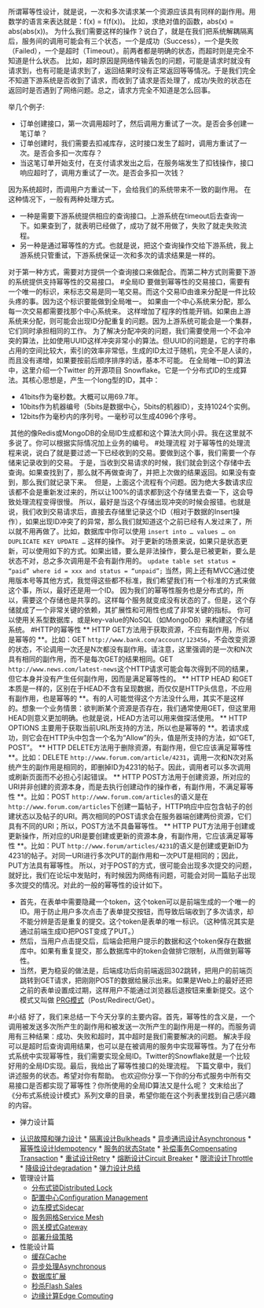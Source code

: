 所谓幂等性设计，就是说，一次和多次请求某一个资源应该具有同样的副作用。用数学的语言来表达就是：f(x)  = f(f(x))。
比如，求绝对值的函数，abs(x) = abs(abs(x))。
为什么我们需要这样的操作？说白了，就是在我们把系统解耦隔离后，服务间的调用可能会有三个状态，一个是成功（Success），一个是失败（Failed），一个是超时（Timeout）。前两者都是明确的状态，而超时则是完全不知道是什么状态。
比如，超时原因是网络传输丢包的问题，可能是请求时就没有请求到，也有可能是请求到了，返回结果时没有正常返回等等情况。于是我们完全不知道下游系统是否收到了请求，而收到了请求是否处理了，成功/失败的状态在返回时是否遇到了网络问题。总之，请求方完全不知道是怎么回事。
<!-- [[[read_end]]] -->
举几个例子:

* 订单创建接口，第一次调用超时了，然后调用方重试了一次。是否会多创建一笔订单？
* 订单创建时，我们需要去扣减库存，这时接口发生了超时，调用方重试了一次。是否会多扣一次库存？
* 当这笔订单开始支付，在支付请求发出之后，在服务端发生了扣钱操作，接口响应超时了，调用方重试了一次。是否会多扣一次钱？

因为系统超时，而调用户方重试一下，会给我们的系统带来不一致的副作用。
在这种情况下，一般有两种处理方式。

* 一种是需要下游系统提供相应的查询接口。上游系统在timeout后去查询一下。如果查到了，就表明已经做了，成功了就不用做了，失败了就走失败流程。
* 另一种是通过幂等性的方式。也就是说，把这个查询操作交给下游系统，我上游系统只管重试，下游系统保证一次和多次的请求结果是一样的。

对于第一种方式，需要对方提供一个查询接口来做配合。而第二种方式则需要下游的系统提供支持幂等性的交易接口。
#全局ID
要做到幂等性的交易接口，需要有一个唯一的标识，来标志交易是同一笔交易。而这个交易ID由谁来分配是一件比较头疼的事。因为这个标识要能做到全局唯一。
如果由一个中心系统来分配，那么每一次交易都需要找那个中心系统来。 这样增加了程序的性能开销。如果由上游系统来分配，则可能会出现ID分配重复的问题。因为上游系统可能会是一个集群，它们同时承担相同的工作。
为了解决分配冲突的问题，我们需要使用一个不会冲突的算法，比如使用UUID这样冲突非常小的算法。但UUID的问题是，它的字符串占用的空间比较大，索引的效率非常低，生成的ID太过于随机，完全不是人读的，而且没有递增，如果要按前后顺序排序的话，基本不可能。
在全局唯一ID的算法中，这里介绍一个Twitter 的开源项目 Snowflake。它是一个分布式ID的生成算法。其核心思想是，产生一个long型的ID，其中：

* 41bits作为毫秒数。大概可以用69.7年。
* 10bits作为机器编号（5bits是数据中心，5bits的机器ID），支持1024个实例。
* 12bits作为毫秒内的序列号。一毫秒可以生成4096个序号。

<img src="https://static001.geekbang.org/resource/image/2b/28/2bda719052cb3b584c0db93e89d32528.png" alt="" />
其他的像Redis或MongoDB的全局ID生成都和这个算法大同小异。我在这里就不多说了。你可以根据实际情况加上业务的编号。
#处理流程
对于幂等性的处理流程来说，说白了就是要过滤一下已经收到的交易。要做到这个事，我们需要一个存储来记录收到的交易。
于是，当收到交易请求的时候，我们就会到这个存储中去查询。如果查找到了，那么就不再做查询了，并把上次做的结果返回。如果没有查到，那么我们就记录下来。
<img src="https://static001.geekbang.org/resource/image/4c/1b/4c078da5bf5833cebc08a57bfb332b1b.png" alt="" />
但是，上面这个流程有个问题。因为绝大多数请求应该都不会是重新发过来的，所以让100%的请求都到这个存储里去查一下，这会导致处理流程变得很慢。
所以，最好是当这个存储出现冲突的时候会报错。也就是说，我们收到交易请求后，直接去存储里记录这个ID（相对于数据的Insert操作），如果出现ID冲突了的异常，那么我们就知道这个之前已经有人发过来了，所以就不用再做了。比如，数据库中你可以使用 <code>insert into … values … on DUPLICATE KEY UPDATE …</code> 这样的操作。
对于更新的场景来说，如果只是状态更新，可以使用如下的方式。如果出错，要么是非法操作，要么是已被更新，要么是状态不对，总之多次调用是不会有副作用的。
<code>update table set status = “paid” where id = xxx and status = “unpaid”;</code>
当然，网上还有MVCC通过使用版本号等其他方式，我觉得这些都不标准，我们希望我们有一个标准的方式来做这个事，所以，最好还是用一个ID。
因为我们的幂等性服务也是分布式的，所以，需要这个存储也是共享的。这样每个服务就变成没有状态的了。但是，这个存储就成了一个非常关键的依赖，其扩展性和可用性也成了非常关键的指标。
你可以使用关系型数据库，或是key-value的NoSQL（如MongoDB）来构建这个存储系统。
#HTTP的幂等性
** HTTP GET方法用于获取资源，不应有副作用，所以是幂等的 **。比如：GET <code>http://www.bank.com/account/123456</code>，不会改变资源的状态，不论调用一次还是N次都没有副作用。请注意，这里强调的是一次和N次具有相同的副作用，而不是每次GET的结果相同。GET <code>http://www.news.com/latest-news</code>这个HTTP请求可能会每次得到不同的结果，但它本身并没有产生任何副作用，因而是满足幂等性的。
** HTTP HEAD 和GET本质是一样的，区别在于HEAD不含有呈现数据，而仅仅是HTTP头信息，不应用有副作用，也是幂等的 **。有的人可能觉得这个方法没什么用，其实不是这样的。想象一个业务情景：欲判断某个资源是否存在，我们通常使用GET，但这里用HEAD则意义更加明确。也就是说，HEAD方法可以用来做探活使用。
** HTTP OPTIONS 主要用于获取当前URL所支持的方法，所以也是幂等的 **。若请求成功，则它会在HTTP头中包含一个名为“Allow”的头，值是所支持的方法，如“GET, POST”。
** HTTP DELETE方法用于删除资源，有副作用，但它应该满足幂等性 **。比如：DELETE <code>http://www.forum.com/article/4231</code>，调用一次和N次对系统产生的副作用是相同的，即删掉ID为4231的帖子。因此，调用者可以多次调用或刷新页面而不必担心引起错误。
** HTTP POST方法用于创建资源，所对应的URI并非创建的资源本身，而是去执行创建动作的操作者，有副作用，不满足幂等性 **。比如：POST <code>http://www.forum.com/articles</code>的语义是在<code>http://www.forum.com/articles</code>下创建一篇帖子，HTTP响应中应包含帖子的创建状态以及帖子的URI。两次相同的POST请求会在服务器端创建两份资源，它们具有不同的URI；所以，POST方法不具备幂等性。
** HTTP PUT方法用于创建或更新操作，所对应的URI是要创建或更新的资源本身，有副作用，它应该满足幂等性 **。比如：PUT <code>http://www.forum/articles/4231</code>的语义是创建或更新ID为4231的帖子。对同一URI进行多次PUT的副作用和一次PUT是相同的；因此，PUT方法具有幂等性。
所以，对于POST的方式，很可能会出现多次提交的问题，就好比，我们在论坛中发贴时，有时候因为网络有问题，可能会对同一篇贴子出现多次提交的情况。对此的一般的幂等性的设计如下。

* 首先，在表单中需要隐藏一个token，这个token可以是前端生成的一个唯一的ID。用于防止用户多次点击了表单提交按钮，而导致后端收到了多次请求，却不能分辨是否是重复的提交。这个token是表单的唯一标识。（这种情况其实是通过前端生成ID把POST变成了PUT。）
* 然后，当用户点击提交后，后端会把用户提示的数据和这个token保存在数据库中。如果有重复提交，那么数据库中的token会做排它限制，从而做到幂等性。
* 当然，更为稳妥的做法是，后端成功后向前端返回302跳转，把用户的前端页跳转到GET请求，把刚刚POST的数据给展示出来。如果是Web上的最好还把之前的表单设置成过期，这样用户不能通过浏览器后退按钮来重新提交。这个模式又叫做 <a href="https://en.wikipedia.org/wiki/Post/Redirect/Get">PRG模式</a>（Post/Redirect/Get）。

#小结
好了，我们来总结一下今天分享的主要内容。首先，幂等性的含义是，一个调用被发送多次所产生的副作用和被发送一次所产生的副作用是一样的。而服务调用有三种结果：成功、失败和超时，其中超时是我们需要解决的问题。
解决手段可以是超时后查询调用结果，也可以是在被调用的服务中实现幂等性。为了在分布式系统中实现幂等性，我们需要实现全局ID。Twitter的Snowflake就是一个比较好用的全局ID实现。最后，我给出了幂等性接口的处理流程。
下篇文章中，我们讲述服务的状态。希望对你有帮助。
也欢迎你分享一下你的分布式服务中所有交易接口是否都实现了幂等性？你所使用的全局ID算法又是什么呢？
文末给出了《分布式系统设计模式》系列文章的目录，希望你能在这个列表里找到自己感兴趣的内容。

* 弹力设计篇
<ul>
<li><a href="https://time.geekbang.org/column/article/3912">认识故障和弹力设计</a>
* <a href="https://time.geekbang.org/column/article/3917">隔离设计Bulkheads</a>
* <a href="https://time.geekbang.org/column/article/3926">异步通讯设计Asynchronous</a>
* <a href="https://time.geekbang.org/column/article/4050">幂等性设计Idempotency</a>
* <a href="https://time.geekbang.org/column/article/4086">服务的状态State</a>
* <a href="https://time.geekbang.org/column/article/4087">补偿事务Compensating Transaction</a>
* <a href="https://time.geekbang.org/column/article/4121">重试设计Retry</a>
* <a href="https://time.geekbang.org/column/article/4241">熔断设计Circuit Breaker</a>
* <a href="https://time.geekbang.org/column/article/4245">限流设计Throttle</a>
* <a href="https://time.geekbang.org/column/article/4252">降级设计degradation</a>
* <a href="https://time.geekbang.org/column/article/4253">弹力设计总结</a>

</li>
<li>管理设计篇

* <a href="https://time.geekbang.org/column/article/5175">分布式锁Distributed Lock</a>
* <a href="https://time.geekbang.org/column/article/5819">配置中心Configuration Management</a>
* <a href="https://time.geekbang.org/column/article/5909">边车模式Sidecar</a>
* <a href="https://time.geekbang.org/column/article/5920">服务网格Service Mesh</a>
* <a href="https://time.geekbang.org/column/article/6086">网关模式Gateway</a>
* <a href="https://time.geekbang.org/column/article/6283">部署升级策略</a>

</li>
<li>性能设计篇

* <a href="https://time.geekbang.org/column/article/6282">缓存Cache</a>
* <a href="https://time.geekbang.org/column/article/7036">异步处理Asynchronous</a>
* <a href="https://time.geekbang.org/column/article/7045">数据库扩展</a>
* <a href="https://time.geekbang.org/column/article/7047">秒杀Flash Sales</a>
* <a href="https://time.geekbang.org/column/article/7086">边缘计算Edge Computing</a>

</li>
</ul>
<p></p>
